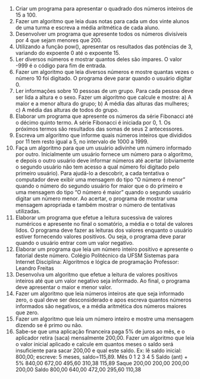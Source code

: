 1. Criar um programa para apresentar o quadrado dos números inteiros de 15 a 100.
2. Fazer um algoritmo que leia duas notas para cada um dos vinte alunos de uma turma e escreva a
média aritmética de cada aluno.
3. Desenvolver um programa que apresente todos os números divisíveis por 4 que sejam menores
que 200.
4. Utilizando a função pow(), apresentar os resultados das potências de 3, variando do expoente 0
até o expoente 15.
5. Ler diversos números e mostrar quantos deles são ímpares. O valor -999 é o código para fim de
entrada.
6. Fazer um algoritmo que leia diversos números e mostre quantas vezes o número 10 foi digitado.
O programa deve parar quando o usuário digitar 0.
7. Ler informações sobre 10 pessoas de um grupo. Para cada pessoa deve ser lida a altura e o sexo.
Fazer um algoritmo que calcule e mostre:
a) A maior e a menor altura do grupo;
b) A média das alturas das mulheres;
c) A média das alturas de todos do grupo.
8. Elaborar um programa que apresente os números da série Fibonacci até o décimo quinto termo.
A série Fibonacci é iniciada por 0, 1. Os próximos termos são resultados das somas de seus 2
antecessores.
9. Escreva um algoritmo que informe quais números inteiros que divididos por 11 tem resto igual a
5, no intervalo de 1000 a 1999.
10. Faça um algoritmo para que um usuário adivinhe um número informado por outro. Inicialmente
um usuário fornece um número para o algoritmo, e depois o outro usuário deve informar
números até acertar (obviamente o segundo usuário não tem acesso a qual número foi digitado
pelo primeiro usuário). Para ajudá-lo a descobrir, a cada tentativa o computador deve exibir
uma mensagem do tipo “O número é menor” quando o número do segundo usuário for maior
que o do primeiro e uma mensagem do tipo “O número é maior” quando o segundo usuário
digitar um número menor. Ao acertar, o programa de mostrar uma mensagem apropriada e
também mostrar o número de tentativas utilizadas.
11. Elaborar um programa que efetue a leitura sucessiva de valores numéricos e apresente no final
o somatório, a média e o total de valores lidos. O programa deve fazer as leituras dos valores
enquanto o usuário estiver fornecendo valores positivos. Ou seja, o programa deve parar
quando o usuário entrar com um valor negativo.
12. Elaborar um programa que leia um número inteiro positivo e apresente o fatorial deste número.
Colégio Politécnico da UFSM
Sistemas para Internet
Disciplina: Algoritmos e lógica de programação
Professor: Leandro Freitas
13. Desenvolva um algoritmo que efetue a leitura de valores positivos inteiros até que um valor
negativo seja informado. Ao final, o programa deve apresentar o maior e menor valor.
14. Fazer um algoritmo que leia números inteiros ate que seja informado zero, o qual deve ser
desconsiderado e apos escreva quantos números informados são negativos, e a média
aritmética dos números maiores que zero.
15. Fazer um algoritmo que leia um número inteiro e mostre uma mensagem dizendo se é primo ou
não.
16. Sabe-se que uma aplicação financeira paga 5% de juros ao mês, e o aplicador retira (saca)
mensalmente 200,00. Fazer um algoritmo que leia o valor inicial aplicado e calcule em quantos
meses o saldo será insuficiente para sacar 200,00 e qual este saldo. Ex: lê saldo inicial: 800,00;
escreve: 5 meses, saldo=115,89.
Mês 0 1 2 3 4 5
Saldo (ant) + 5% 840,00 672,00 495,60 310,38 115,89
Saque 200,00 200,00 200,00 200,00
Saldo 800,00 640,00 472,00 295,60 110,38